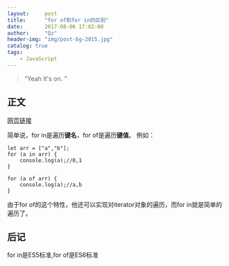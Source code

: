```yaml
---
layout:     post
title:      "for of和for in的区别"
date:       2017-08-06 17:02:00
author:     "Qz"
header-img: "img/post-bg-2015.jpg"
catalog: true
tags:
    - JavaScript
---
```


> “Yeah It's on. ”


## 正文
[网页链接](https://segmentfault.com/q/1010000006658882)

简单说，for in是遍历<strong>键名</strong>，for of是遍历<strong>键值</strong>。
例如：
```
let arr = ["a","b"];
for (a in arr) {
    console.log(a);//0,1
}

for (a of arr) {
    console.log(a);//a,b
}
```
由于for of的这个特性，他还可以实现对iterator对象的遍历，而for in就是简单的遍历了。

## 后记
for in是ES5标准,for of是ES6标准

 

